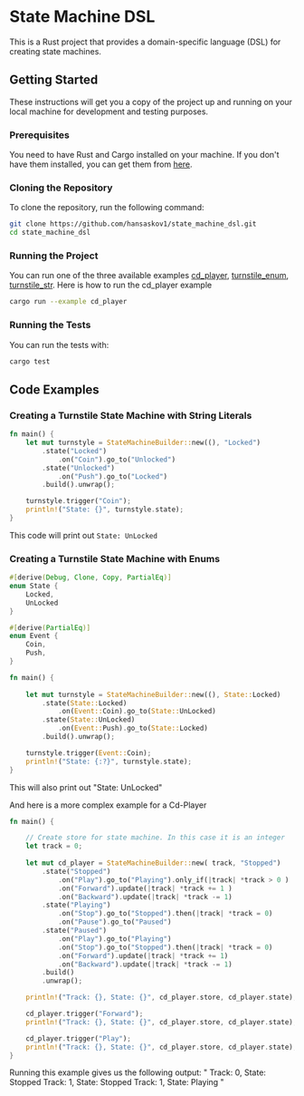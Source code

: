 # State Machine DSL

This is a Rust project that provides a domain-specific language (DSL) for creating state machines.

## Getting Started

These instructions will get you a copy of the project up and running on your local machine for development and testing purposes.

### Prerequisites

You need to have Rust and Cargo installed on your machine. If you don't have them installed, you can get them from [here](https://www.rust-lang.org/tools/install).

### Cloning the Repository

To clone the repository, run the following command:

```sh
git clone https://github.com/hansaskov1/state_machine_dsl.git
cd state_machine_dsl
```

### Running the Project
You can run one of the three available examples [cd_player](examples/cd_player.rs),  [turnstile_enum](examples/turnstile_enum.rs), [turnstile_str](examples/turnstile_str.rs). Here is how to run the cd_player example

```sh
cargo run --example cd_player
```

### Running the Tests

You can run the tests with:

```sh
cargo test
```

## Code Examples

### Creating a Turnstile State Machine with String Literals

```rs
fn main() {
    let mut turnstyle = StateMachineBuilder::new((), "Locked")
        .state("Locked")
            .on("Coin").go_to("Unlocked")
        .state("Unlocked")
            .on("Push").go_to("Locked")
        .build().unwrap();

    turnstyle.trigger("Coin");
    println!("State: {}", turnstyle.state);
}
```

This code will print out `State: UnLocked`

### Creating a Turnstile State Machine with Enums

```rs
#[derive(Debug, Clone, Copy, PartialEq)]
enum State {
    Locked,
    UnLocked
}

#[derive(PartialEq)]
enum Event {
    Coin,
    Push,
}

fn main() {
    
    let mut turnstyle = StateMachineBuilder::new((), State::Locked)
        .state(State::Locked)
            .on(Event::Coin).go_to(State::UnLocked)
        .state(State::UnLocked)
            .on(Event::Push).go_to(State::Locked)
        .build().unwrap();

    turnstyle.trigger(Event::Coin);
    println!("State: {:?}", turnstyle.state);
}
```
This will also print out "State: UnLocked"


And here is a more complex example for a Cd-Player

```Rust 
fn main() {

    // Create store for state machine. In this case it is an integer
    let track = 0;
    
    let mut cd_player = StateMachineBuilder::new( track, "Stopped")
        .state("Stopped")
            .on("Play").go_to("Playing").only_if(|track| *track > 0 )
            .on("Forward").update(|track| *track += 1 )
            .on("Backward").update(|track| *track -= 1)
        .state("Playing")
            .on("Stop").go_to("Stopped").then(|track| *track = 0)
            .on("Pause").go_to("Paused")
        .state("Paused")
            .on("Play").go_to("Playing")
            .on("Stop").go_to("Stopped").then(|track| *track = 0)
            .on("Forward").update(|track| *track += 1)
            .on("Backward").update(|track| *track -= 1)
        .build()
        .unwrap();

    println!("Track: {}, State: {}", cd_player.store, cd_player.state);

    cd_player.trigger("Forward");
    println!("Track: {}, State: {}", cd_player.store, cd_player.state);

    cd_player.trigger("Play");
    println!("Track: {}, State: {}", cd_player.store, cd_player.state);
}
```

Running this example gives us the following output: 
"
Track: 0, State: Stopped
Track: 1, State: Stopped
Track: 1, State: Playing
"


